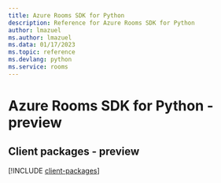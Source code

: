 ```yaml
---
title: Azure Rooms SDK for Python
description: Reference for Azure Rooms SDK for Python
author: lmazuel
ms.author: lmazuel
ms.data: 01/17/2023
ms.topic: reference
ms.devlang: python
ms.service: rooms
---
```

# Azure Rooms SDK for Python - preview

## Client packages - preview
[!INCLUDE [client-packages](rooms-client-index.md)]